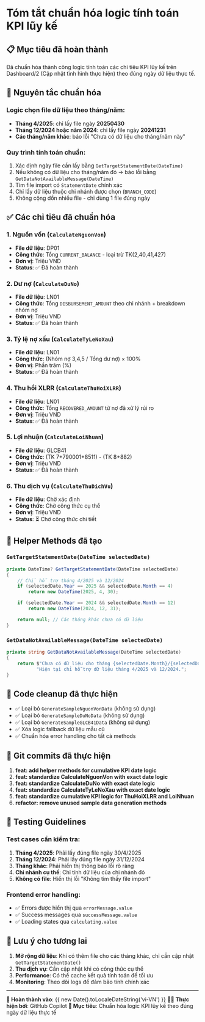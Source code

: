 # Tóm tắt chuẩn hóa logic tính toán KPI lũy kế

## 📋 Mục tiêu đã hoàn thành

Đã chuẩn hóa thành công logic tính toán các chỉ tiêu KPI lũy kế trên Dashboard/2 (Cập nhật tình hình thực hiện) theo đúng ngày dữ liệu thực tế.

## 🎯 Nguyên tắc chuẩn hóa

### Logic chọn file dữ liệu theo tháng/năm:

- **Tháng 4/2025**: chỉ lấy file ngày **20250430**
- **Tháng 12/2024 hoặc năm 2024**: chỉ lấy file ngày **20241231**
- **Các tháng/năm khác**: báo lỗi "Chưa có dữ liệu cho tháng/năm này"

### Quy trình tính toán chuẩn:

1. Xác định ngày file cần lấy bằng `GetTargetStatementDate(DateTime)`
2. Nếu không có dữ liệu cho tháng/năm đó → báo lỗi bằng `GetDataNotAvailableMessage(DateTime)`
3. Tìm file import có `StatementDate` chính xác
4. Chỉ lấy dữ liệu thuộc chi nhánh được chọn (`BRANCH_CODE`)
5. Không cộng dồn nhiều file - chỉ dùng 1 file đúng ngày

## ✅ Các chỉ tiêu đã chuẩn hóa

### 1. **Nguồn vốn** (`CalculateNguonVon`)

- **File dữ liệu**: DP01
- **Công thức**: Tổng `CURRENT_BALANCE` - loại trừ TK(2,40,41,427)
- **Đơn vị**: Triệu VND
- **Status**: ✅ Đã hoàn thành

### 2. **Dư nợ** (`CalculateDuNo`)

- **File dữ liệu**: LN01
- **Công thức**: Tổng `DISBURSEMENT_AMOUNT` theo chi nhánh + breakdown nhóm nợ
- **Đơn vị**: Triệu VND
- **Status**: ✅ Đã hoàn thành

### 3. **Tỷ lệ nợ xấu** (`CalculateTyLeNoXau`)

- **File dữ liệu**: LN01
- **Công thức**: (Nhóm nợ 3,4,5 / Tổng dư nợ) × 100%
- **Đơn vị**: Phần trăm (%)
- **Status**: ✅ Đã hoàn thành

### 4. **Thu hồi XLRR** (`CalculateThuHoiXLRR`)

- **File dữ liệu**: LN01
- **Công thức**: Tổng `RECOVERED_AMOUNT` từ nợ đã xử lý rủi ro
- **Đơn vị**: Triệu VND
- **Status**: ✅ Đã hoàn thành

### 5. **Lợi nhuận** (`CalculateLoiNhuan`)

- **File dữ liệu**: GLCB41
- **Công thức**: (TK 7+790001+8511) - (TK 8+882)
- **Đơn vị**: Triệu VND
- **Status**: ✅ Đã hoàn thành

### 6. **Thu dịch vụ** (`CalculateThuDichVu`)

- **File dữ liệu**: Chờ xác định
- **Công thức**: Chờ công thức cụ thể
- **Đơn vị**: Triệu VND
- **Status**: ⏳ Chờ công thức chi tiết

## 🔧 Helper Methods đã tạo

### `GetTargetStatementDate(DateTime selectedDate)`

```csharp
private DateTime? GetTargetStatementDate(DateTime selectedDate)
{
    // Chỉ hỗ trợ tháng 4/2025 và 12/2024
    if (selectedDate.Year == 2025 && selectedDate.Month == 4)
        return new DateTime(2025, 4, 30);

    if (selectedDate.Year == 2024 && selectedDate.Month == 12)
        return new DateTime(2024, 12, 31);

    return null; // Các tháng khác chưa có dữ liệu
}
```

### `GetDataNotAvailableMessage(DateTime selectedDate)`

```csharp
private string GetDataNotAvailableMessage(DateTime selectedDate)
{
    return $"Chưa có dữ liệu cho tháng {selectedDate.Month}/{selectedDate.Year}. " +
           "Hiện tại chỉ hỗ trợ dữ liệu tháng 4/2025 và 12/2024.";
}
```

## 🧹 Code cleanup đã thực hiện

- ✅ Loại bỏ `GenerateSampleNguonVonData` (không sử dụng)
- ✅ Loại bỏ `GenerateSampleDuNoData` (không sử dụng)
- ✅ Loại bỏ `GenerateSampleGLCB41Data` (không sử dụng)
- ✅ Xóa logic fallback dữ liệu mẫu cũ
- ✅ Chuẩn hóa error handling cho tất cả methods

## 🔄 Git commits đã thực hiện

1. **feat: add helper methods for cumulative KPI date logic**
2. **feat: standardize CalculateNguonVon with exact date logic**
3. **feat: standardize CalculateDuNo with exact date logic**
4. **feat: standardize CalculateTyLeNoXau with exact date logic**
5. **feat: standardize cumulative KPI logic for ThuHoiXLRR and LoiNhuan**
6. **refactor: remove unused sample data generation methods**

## 🧪 Testing Guidelines

### Test cases cần kiểm tra:

1. **Tháng 4/2025**: Phải lấy đúng file ngày 30/4/2025
2. **Tháng 12/2024**: Phải lấy đúng file ngày 31/12/2024
3. **Tháng khác**: Phải hiển thị thông báo lỗi rõ ràng
4. **Chi nhánh cụ thể**: Chỉ tính dữ liệu của chi nhánh đó
5. **Không có file**: Hiển thị lỗi "Không tìm thấy file import"

### Frontend error handling:

- ✅ Errors được hiển thị qua `errorMessage.value`
- ✅ Success messages qua `successMessage.value`
- ✅ Loading states qua `calculating.value`

## 📝 Lưu ý cho tương lai

1. **Mở rộng dữ liệu**: Khi có thêm file cho các tháng khác, chỉ cần cập nhật `GetTargetStatementDate()`
2. **Thu dịch vụ**: Cần cập nhật khi có công thức cụ thể
3. **Performance**: Có thể cache kết quả tính toán để tối ưu
4. **Monitoring**: Theo dõi logs để đảm bảo tính chính xác

---

**📅 Hoàn thành vào**: {{ new Date().toLocaleDateString('vi-VN') }}
**👨‍💻 Thực hiện bởi**: GitHub Copilot
**🎯 Mục tiêu**: Chuẩn hóa logic KPI lũy kế theo đúng ngày dữ liệu thực tế
